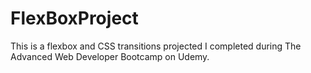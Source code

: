 # FlexBoxProject
This is a flexbox and CSS transitions projected I completed during The Advanced Web Developer Bootcamp on Udemy.
